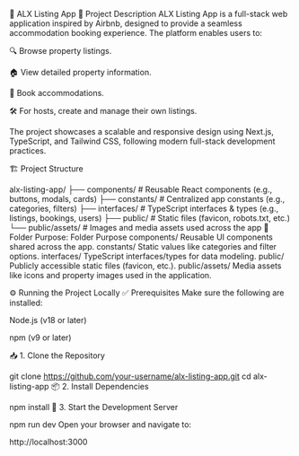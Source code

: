 🌟 ALX Listing App
📝 Project Description
ALX Listing App is a full-stack web application inspired by Airbnb, designed to provide a seamless accommodation booking experience.
The platform enables users to:

🔍 Browse property listings.

🏠 View detailed property information.

📅 Book accommodations.

🛠️ For hosts, create and manage their own listings.

The project showcases a scalable and responsive design using Next.js, TypeScript, and Tailwind CSS, following modern full-stack development practices.

🏗️ Project Structure

alx-listing-app/
├── components/ # Reusable React components (e.g., buttons, modals, cards)
├── constants/ # Centralized app constants (e.g., categories, filters)
├── interfaces/ # TypeScript interfaces & types (e.g., listings, bookings, users)
├── public/ # Static files (favicon, robots.txt, etc.)
└── public/assets/ # Images and media assets used across the app
📂 Folder Purpose:
Folder Purpose
components/ Reusable UI components shared across the app.
constants/ Static values like categories and filter options.
interfaces/ TypeScript interfaces/types for data modeling.
public/ Publicly accessible static files (favicon, etc.).
public/assets/ Media assets like icons and property images used in the application.

⚙️ Running the Project Locally
✅ Prerequisites
Make sure the following are installed:

Node.js (v18 or later)

npm (v9 or later)

📥 1. Clone the Repository

git clone https://github.com/your-username/alx-listing-app.git
cd alx-listing-app
📦 2. Install Dependencies

npm install
🚀 3. Start the Development Server

npm run dev
Open your browser and navigate to:

http://localhost:3000
